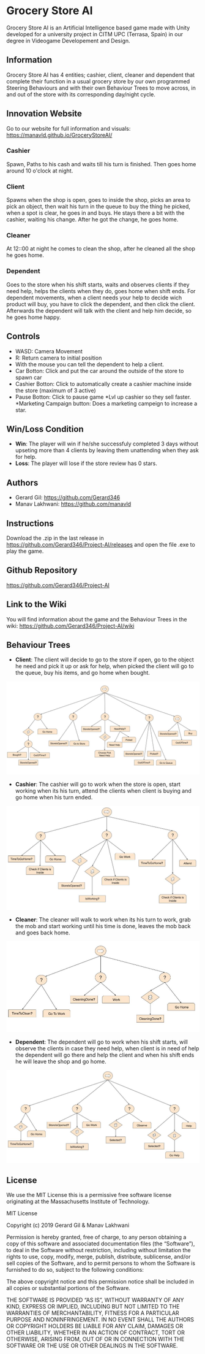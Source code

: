 ﻿# Grocery Store AI

Grocery Store AI is an Artificial Intelligence based game made with Unity developed for a university project in CITM UPC (Terrasa, Spain) in our degree in Videogame Developement and Design.

## Information

Grocery Store AI has 4 entities; cashier, client, cleaner and dependent that complete their function in a usual grocery store by our own programmed Steering Behaviours and with their own Behaviour Trees to move across, in and out of the store with its corresponding day/night cycle.

## Innovation Website

Go to our website for full information and visuals: https://manavld.github.io/GroceryStoreAI/

### Cashier

Spawn, Paths to his cash and waits till his turn is finished. Then goes home around 10 o'clock at night.

### Client

Spawns when the shop is open, goes to inside the shop, picks an area to pick an object, then wait his turn in the queue to buy the thing he picked, when a spot is clear, he goes in and buys. He stays there a bit with the cashier, waiting his change. After he got the change, he goes home.

### Cleaner

At 12::00 at night he comes to clean the shop, after he cleaned all the shop he goes home.

### Dependent

Goes to the store when his shift starts, waits and observes clients if they need help, helps the clients when they do, goes home when shift ends. For dependent movements, when a client needs your help to decide wich product will buy, you have to click the dependent, and then click the client. Afterwards the dependent will talk with the client and help him decide, so he goes home happy.

## Controls

* WASD: Camera Movement
* R: Return camera to initial position
* With the mouse you can tell the dependent to help a client.
* Car Botton: Click and put the car around the outside of the store to spawn car
* Cashier Botton: Click to automatically create a cashier machine inside the store (maximum of 3 active)
* Pause Botton: Click to pause game
*Lvl up cashier so they sell faster.
*Marketing Campaign button: Does a marketing campeign to increase a star.

## Win/Loss Condition

* **Win**: The player will win if he/she successfuly completed 3 days without upseting more than 4 clients by leaving them unattending when they ask for help.
* **Loss**: The player will lose if the store review has 0 stars.

## Authors

* Gerard Gil: https://github.com/Gerard346
* Manav Lakhwani: https://github.com/manavld

## Instructions

Download the .zip in the last release in https://github.com/Gerard346/Project-AI/releases and open the file .exe to play the game.

## Github Repository

https://github.com/Gerard346/Project-AI

## Link to the Wiki

You will find information about the game and the Behaviour Trees in the wiki: https://github.com/Gerard346/Project-AI/wiki

## Behaviour Trees

* **Client**: The client will decide to go to the store if open, go to the object he need and pick it up or ask for help, when picked the client will go to the queue, buy his items, and go home when bought.

![Client BT](https://github.com/manavld/AIProjectPics/blob/master/Client%20BT2.jpg)

* **Cashier**: The cashier will go to work when the store is open, start working when its his turn, attend the clients when client is buying and go home when his turn ended.

![Cashier BT](https://github.com/manavld/AIProjectPics/blob/master/Cashier%20BT.jpg)

* **Cleaner**: The cleaner will walk to work when its his turn to work, grab the mob and start working until his time is done, leaves the mob back and goes back home.

![Cleaner BT](https://github.com/manavld/AIProjectPics/blob/master/Cleaner%20BT.jpg)

* **Dependent**: The dependent will go to work when his shift starts, will observe the clients in case they need help, when client is in need of help the dependent will go there and help the client and when his shift ends he will leave the shop and go home.

![Dependent BT](https://github.com/manavld/AIProjectPics/blob/master/Dependent%20BT.jpg)

## License

We use the MIT License this is a permissive free software license originating at the Massachusetts Institute of Technology.

MIT License

Copyright (c) 2019 Gerard Gil & Manav Lakhwani

Permission is hereby granted, free of charge, to any person obtaining a copy of this software and associated documentation files (the “Software”), to deal in the Software without restriction, including without limitation the rights to use, copy, modify, merge, publish, distribute, sublicense, and/or sell copies of the Software, and to permit persons to whom the Software is furnished to do so, subject to the following conditions:

The above copyright notice and this permission notice shall be included in all copies or substantial portions of the Software.

THE SOFTWARE IS PROVIDED “AS IS”, WITHOUT WARRANTY OF ANY KIND, EXPRESS OR IMPLIED, INCLUDING BUT NOT LIMITED TO THE WARRANTIES OF MERCHANTABILITY, FITNESS FOR A PARTICULAR PURPOSE AND NONINFRINGEMENT. IN NO EVENT SHALL THE AUTHORS OR COPYRIGHT HOLDERS BE LIABLE FOR ANY CLAIM, DAMAGES OR OTHER LIABILITY, WHETHER IN AN ACTION OF CONTRACT, TORT OR OTHERWISE, ARISING FROM, OUT OF OR IN CONNECTION WITH THE SOFTWARE OR THE USE OR OTHER DEALINGS IN THE SOFTWARE.
